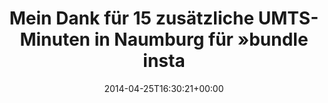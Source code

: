 ---
retweeted: false
source: <a href="http://twitter.com" rel="nofollow">Twitter Web Client</a>
entities:
  hashtags: []
  symbols: []
  user_mentions: []
  urls: []
display_text_range:
- '0'
- '130'
favorite_count: '3'
id_str: '459731145488629760'
truncated: false
retweet_count: '0'
id: '459731145488629760'
created_at: Fri Apr 25 16:30:21 +0000 2014
favorited: false
full_text: Mein Dank für 15 zusätzliche UMTS-Minuten in Naumburg für »bundle install«
  geht an die Anschlussreisenden des IC 1957 aus München.
lang: de
tags:
- pesos/twitter
date: '2014-04-25T16:30:21+00:00'
src: https://twitter.com/bascht/status/459731145488629760
original_url: https://twitter.com/bascht/status/459731145488629760
type: twitter_tweet
text: Mein Dank für 15 zusätzliche UMTS-Minuten in Naumburg für »bundle install« geht
  an die Anschlussreisenden des IC 1957 aus München.
title: Mein Dank für 15 zusätzliche UMTS-Minuten in Naumburg für »bundle insta

---